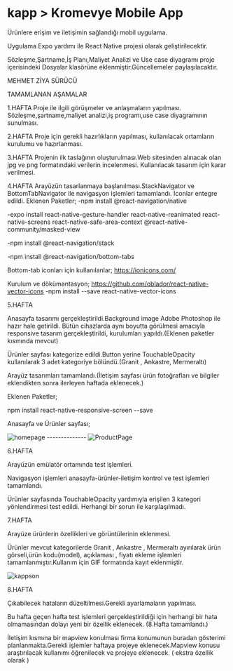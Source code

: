 # kapp > Kromevye Mobile App

Ürünlere erişim ve iletişimin sağlandığı mobil uygulama.

Uygulama Expo yardımı ile React Native projesi olarak geliştirilecektir.

Sözleşme,Şartname,İş Planı,Maliyet Analizi ve Use case diyagramı proje içerisindeki Dosyalar klasörüne eklenmiştir.Güncellemeler paylaşılacaktır.

MEHMET ZİYA SÜRÜCÜ

TAMAMLANAN AŞAMALAR

1.HAFTA
Proje ile ilgili görüşmeler ve anlaşmaların yapılması.
Sözleşme,şartname,maliyet analizi,iş programı,use case diyagramının sunulması.

2.HAFTA
Proje için gerekli hazırlıkların yapılması, kullanılacak ortamların kurulumu ve hazırlanması.

3.HAFTA
Projenin ilk taslağının oluşturulması.Web sitesinden alınacak olan jpg ve png formatındaki verilerin incelenmesi. Kullanılacak tasarım için karar verilmesi.

4.HAFTA
Arayüzün tasarlanmaya başlanılması.StackNavigator ve BottomTabNavigator ile navigasyon işlemleri tamamlandı.
İconlar entegre edildi.
Eklenen Paketler;
-npm install @react-navigation/native

-expo install react-native-gesture-handler
react-native-reanimated
react-native-screens
react-native-safe-area-context
@react-native-community/masked-view

-npm install @react-navigation/stack

-npm install @react-navigation/bottom-tabs

Bottom-tab iconları için kullanılanlar;
https://ionicons.com/

Kurulum ve dökümantasyon;
https://github.com/oblador/react-native-vector-icons
-npm install --save react-native-vector-icons

5.HAFTA

Anasayfa tasarımı gerçekleştirildi.Background image Adobe Photoshop ile hazır hale getirildi.
Bütün cihazlarda aynı boyutta görülmesi amacıyla responsive tasarım gerçekleştirildi, kurulumları yapıldı.(Eklenen paketler kısmında mevcut)

Ürünler sayfası kategorize edildi.Button yerine TouchableOpacity kullanılarak 3 adet kategoriye bölündü.(Granit , Ankastre, Mermeraltı)

Arayüz tasarımları tamamlandı.(İletişim sayfası ürün fotoğrafları ve bilgiler eklendikten sonra ilerleyen haftada eklenecek.)

Eklenen Paketler;

npm install react-native-responsive-screen --save

Anasayfa ve Ürünler sayfası;

![homepage](https://user-images.githubusercontent.com/63004778/113609335-48ef6580-9654-11eb-9efc-8e67aba7f023.png) -------------- ![ProductPage](https://user-images.githubusercontent.com/63004778/113609374-5573be00-9654-11eb-9fd8-0826c1d3228c.png)

6.HAFTA

Arayüzün emülatör ortamında test işlemleri.

Navigasyon işlemleri anasayfa-ürünler-iletişim kontrol ve test işlemleri tamamlandı.

Ürünler sayfasında TouchableOpacity yardımıyla erişilen 3 kategori yönlendirmesi test edildi.
Herhangi bir sorun ile karşılaşılmadı.

7.HAFTA

Arayüze ürünlerin özellikleri ve görüntülerinin eklenmesi.

Ürünler mevcut kategorilerde Granit , Ankastre , Mermeraltı ayırılarak
ürün görseli,ürün kodu(model), açıklaması , fiyatı ekleme işlemleri
tamamlanmıştır.Kullanım için GIF formatında kayıt eklenmiştir.

![kappson](https://user-images.githubusercontent.com/63004778/115533765-ba0f5980-a29f-11eb-8daf-ec83daf8001a.gif)

8.HAFTA

Çıkabilecek hataların düzeltilmesi.Gerekli ayarlamaların yapılması.

Bu hafta geçen hafta test işlemleri gerçekleştirildiği için herhangi bir hata olmamasından dolayı
yeni bir özellik eklenecek. (8.Hafta tamamlandı.)

İletişim kısmına bir mapview konulması firma konumunun buradan gösterimi planlanmakta.Gerekli işlemler haftaya
projeye eklenecek.Mapview konusu araştırılacak kullanımı öğrenilecek ve projeye eklenecek. ( ekstra özellik olarak )

